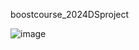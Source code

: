 boostcourse_2024DSproject

![image](https://github.com/juwoncozyboy/boostcourse_2024DSproject/assets/136186580/caba4a80-73d4-4564-ae83-84f220f96964)

